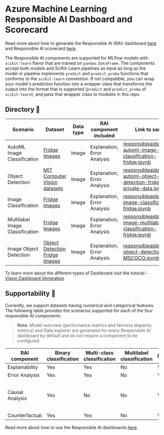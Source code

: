 # Azure Machine Learning Responsible AI Dashboard and Scorecard 

Read more about how to generate the Responsible AI (RAI) dashboard [here](https://learn.microsoft.com/en-us/azure/machine-learning/how-to-responsible-ai-dashboard-sdk-cli?tabs=yaml) and Responsible AI scorecard [here](https://learn.microsoft.com/en-us/azure/machine-learning/how-to-responsible-ai-scorecard).

The Responsible AI components are supported for MLflow models with `scikit-learn` flavor that are trained on `pandas.DataFrame`.
The components accept both models and SciKit-Learn pipelines as input as long as the model or pipeline implements `predict` and `predict_proba` functions that conforms to the `scikit-learn` convention.
If not compatible, you can wrap your model's prediction function into a wrapper class that transforms the output into the format that is supported (`predict` and `predict_proba` of `scikit-learn`), and pass that wrapper class to modules in this repo.

## Directory 📖
 



| Scenario | Dataset | Data type | RAI component included | Link to sample | Documentation |
| --- | --- | --- | --- | --- | --- |
 AutoML Image Classification | [Fridge Images](https://github.com/microsoft/computervision-recipes/tree/master/scenarios/classification) | Image | Explanation, Error Analysis | [responsibleaidashboard-automl-image-classification-fridge.ipynb](./vision/responsibleaidashboard-automl-image-classification-fridge.ipynb) | [Vision Dashboard Generation](https://learn.microsoft.com/en-us/azure/machine-learning/how-to-responsible-ai-image-dashboard?view=azureml-api-2) |
| Object Detection | [MIT Computer Vision datasets](https://github.com/microsoft/computervision-recipes) | Image | Explanation, Error Analysis | [responsibleaidashboard-automl-object-detection-fridge-private-data.ipynb](./vision/responsibleaidashboard-automl-object-detection-fridge-private-data.ipynb) | [Vision Dashboard Generation](https://learn.microsoft.com/en-us/azure/machine-learning/how-to-responsible-ai-image-dashboard?view=azureml-api-2) |
| Image Classification | [Fridge Images](https://github.com/microsoft/computervision-recipes/tree/master/scenarios/classification) | Image | Explanation, Error Analysis | [responsibleaidashboard-image-classification-fridge.ipynb](./vision/responsibleaidashboard-image-classification-fridge.ipynb) | [Vision Dashboard Generation](https://learn.microsoft.com/en-us/azure/machine-learning/how-to-responsible-ai-image-dashboard?view=azureml-api-2) |
| Multilabel Image Classification | [Fridge Images](https://github.com/microsoft/computervision-recipes/tree/master/scenarios/classification) | Image | Explanation, Error Analysis | [responsibleaidashboard-image-multilabel-classification-fridge.ipynb](./vision/responsibleaidashboard-image-multilabel-classification-fridge.ipynb) | [Vision Dashboard Generation](https://learn.microsoft.com/en-us/azure/machine-learning/how-to-responsible-ai-image-dashboard?view=azureml-api-2) |
| Image Object Detection | [Object Detection Fridge Images](https://github.com/microsoft/computervision-recipes/tree/master/scenarios/detection) | Image | Explanation, Error Analysis | [responsibleaidashboard-object-detection-MSCOCO.ipynb](./vision/responsibleaidashboard-object-detection-MSCOCO.ipynb) | [Vision Dashboard Generation](https://learn.microsoft.com/en-us/azure/machine-learning/how-to-responsible-ai-image-dashboard?view=azureml-api-2) |


To learn more about the different types of Dashboard visit the tutorial -
[Vision Dashboard Generation](https://learn.microsoft.com/en-us/azure/machine-learning/how-to-responsible-ai-image-dashboard?view=azureml-api-2)


## Supportability 🧰
Currently, we support datasets having numerical and categorical features. The following table provides the scenarios supported for each of the four responsible AI components:
> **Note**: Model overview (performance metrics and fairness disparity metrics) and Data explorer are generated for every Responsible AI dashboard by default and do not require a component to be configured.

| RAI component | Binary classification | Multi-class classification | Multilabel classification | Regression | Timeseries forecasting | Categorical features | Text features | Image Features | Recommender Systems | Reinforcement Learning |
| --- | --- | --- | --- | --- | --- | --- | --- | --- | --- | -- |
| Explainability | Yes | Yes | No | Yes | No | Yes | Yes | Yes | No | No |
| Error Analysis | Yes | Yes | No | Yes | No | Yes | Yes | Yes | No | No |
| Causal Analysis | Yes | No | No | Yes | No | Yes (max 5 features due to computational cost) | No | No | No | No |
| Counterfactual | Yes | Yes | No | Yes | No | Yes | No | No | No | No |

Read more about how to use the Responsible AI dashboards [here](https://learn.microsoft.com/en-us/azure/machine-learning/how-to-responsible-ai-dashboard). 

